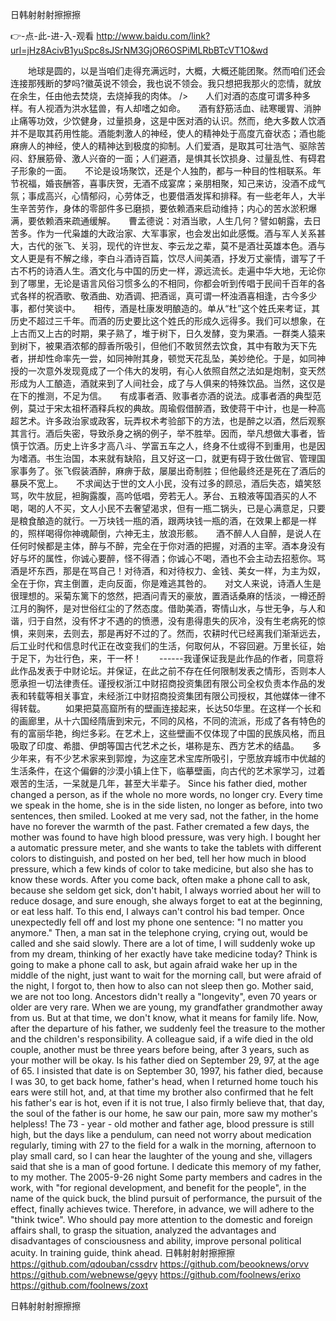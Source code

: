 
日韩射射射擦擦擦




👉-点-此-进-入-观看  http://www.baidu.com/link?url=jHz8AcivB1yuSpc8sJSrNM3GjOR6OSPiMLRbBTcVT1O&wd




　　地球是圆的，以是当咱们走得充满远时，大概，大概还能团聚。然而咱们还会连接那残断的梦吗?徽英说不领会，我也说不领会。我只想把我那火的恋情，就放在余生，任由他去焚烧，去烧掉我的肉体。
/>　　人们对酒的态度可谓多种多样。有人视酒为洪水猛兽，有人却嗜之如命。　　酒有舒筋活血、祛寒暖胃、消肿止痛等功效，少饮健身，过量损身，这是中医对酒的认识。然而，绝大多数人饮酒并不是取其药用性能。酒能刺激人的神经，使人的精神处于高度亢奋状态；酒也能麻痹人的神经，使人的精神达到极度的抑制。人们爱酒，是取其可壮浩气、驱除苦闷、舒展筋骨、激人兴奋的一面；人们避酒，是惧其长饮损身、过量乱性、有碍君子形象的一面。　　不论是设场聚饮，还是个人独酌，都与一种目的性相联系。年节祝福，婚丧酬答，喜事庆贺，无酒不成宴席；亲朋相聚，知己来访，没酒不成气氛；事成高兴，心情郁闷，心劳体乏，也要借酒发挥和排释。有一些老年人，大半生辛苦劳作，身体的零部件多已磨损，要依赖酒来启动维持；内心的苦水淤积爆满，要依赖酒来疏通缓解。　　曹孟德说：对酒当歌，人生几何？譬如朝露，去日苦多。作为一代枭雄的大政治家、大军事家，也会发出如此感慨。酒与军人关系甚大，古代的张飞、关羽，现代的许世友、李云龙之辈，莫不是酒壮英雄本色。酒与文人更是有不解之缘，李白斗酒诗百篇，饮尽人间美酒，抒发万丈豪情，谱写了千古不朽的诗酒人生。酒文化与中国的历史一样，源远流长。走遍中华大地，无论你到了哪里，无论是语言风俗习惯多么的不相同，你都会听到传唱于民间千百年的各式各样的祝酒歌、敬酒曲、劝酒调、把酒谣，真可谓一杯浊酒喜相逢，古今多少事，都付笑谈中。　　相传，酒是杜康发明酿造的。单从“杜”这个姓氏来考证，其历史不超过三千年。而酒的历史要比这个姓氏的形成久远得多。我们可以想象，在上古而又上古的时期，果子熟了，堆于树下，日久发酵，变为果酒。一群类人猿来到树下，被果酒浓郁的醇香所吸引，但他们不敢贸然去饮食，其中有敢为天下先者，拼却性命率先一尝，如同神附其身，顿觉天花乱坠，美妙绝伦。于是，如同神授的一次意外发现竟成了一个伟大的发明，有心人依照自然之法如是炮制，变天然形成为人工酿造，酒就来到了人间社会，成了与人俱来的特殊饮品。当然，这仅是在下的推测，不足为信。　　有成事者酒、败事者亦酒的说法。成事者酒的典型范例，莫过于宋太祖杯酒释兵权的典故。周瑜假借醉酒，致使蒋干中计，也是一种高超艺术。许多政治家或政客，玩弄权术考验部下的方法，也是醉之以酒，然后观察其言行。酒后失密，导致杀身之祸的例子，举不胜举。因而，举凡想做大事者，皆慎于饮酒。历史上许多才高八斗、学富五车之人，终身不仕或得不到重用，也是因为嗜酒。书生治国，本来就有缺陷，且又好这一口，就更有碍于致仕做官、管理国家事务了。张飞假装酒醉，麻痹于敌，屡屡出奇制胜；但他最终还是死在了酒后的暴戾不宽上。　　不求闻达于世的文人小民，没有过多的顾忌，酒后失态，嬉笑怒骂，吹牛放屁，袒胸露腹，高吟低唱，旁若无人。茅台、五粮液等国酒买的人不喝，喝的人不买，文人小民不去奢望渴求，但有一瓶二锅头，已是心满意足，只要是粮食酿造的就行。一万块钱一瓶的酒，跟两块钱一瓶的酒，在效果上都是一样的，照样喝得你神魂颠倒，六神无主，放浪形骸。　　酒不醉人人自醉，是说人在任何时候都是主体，醉与不醉，完全在于你对酒的把握，对酒的主宰。酒本身没有好与坏的属性，你诚心要醉，怪不得酒；你诚心不喝，酒也不会主动去招惹你。骂酒是坏东西，那是在骂自己！对待酒，和对待权力、金钱、美女一样，为主为奴，全在于你，宾主倒置，走向反面，你是难逃其咎的。　　对文人来说，诗酒人生是很理想的。采菊东篱下的悠然，把酒问青天的豪放，置酒话桑麻的恬淡，一樽还酹江月的胸怀，是对世俗红尘的了然态度。借助美酒，寄情山水，与世无争，与人和谐，归于自然，没有怀才不遇的的愤懑，没有患得患失的灰冷，没有生老病死的惊惧，来则来，去则去，那是再好不过的了。然而，农耕时代已经离我们渐渐远去，后工业时代和信息时代正在改变我们的生活，何取何从，不容回避。万里长征，始于足下，为壮行色，来，干一杯！　　------我谨保证我是此作品的作者，同意将此作品发表于中财论坛。并保证，在此之前不存在任何限制发表之情形，否则本人愿承担一切法律责任。谨授权浙江中财招商投资集团有限公司全权负责本作品的发表和转载等相关事宜，未经浙江中财招商投资集团有限公司授权，其他媒体一律不得转载。
　　如果把莫高窟所有的壁画连接起来，长达50华里。在这样一个长和的画廊里，从十六国经隋唐到宋元，不同的风格，不同的流派，形成了各有特色的有的富丽华艳，绚烂多彩。在艺术上，这些壁画不仅体现了中国的民族风格，而且吸取了印度、希腊、伊朗等国古代艺术之长，堪称是东、西方艺术的结晶。　　多少年来，有不少艺术家来到郭煌，为这座艺术宝库所吸引，宁愿放弃城市中优越的生活条件，在这个偏僻的沙漠小镇上住下，临摹壁画，向古代的艺术家学习，过着艰苦的生活，一呆就是几年，甚至大半辈子。
Since his father died, mother changed a person, as if the whole no more words, no longer cry.
Every time we speak in the home, she is in the side listen, no longer as before, into two sentences, then smiled.
Looked at me very sad, not the father, in the home have no forever the warmth of the past.
Father cremated a few days, the mother was found to have high blood pressure, was very high.
I bought her a automatic pressure meter, and she wants to take the tablets with different colors to distinguish, and posted on her bed, tell her how much in blood pressure, which a few kinds of color to take medicine, but also she has to know these words.
After you come back, often make a phone call to ask, because she seldom get sick, don't habit, I always worried about her will to reduce dosage, and sure enough, she always forget to eat at the beginning, or eat less half.
To this end, I always can't control his bad temper.
Once unexpectedly fell off and lost my phone one sentence: "I no matter you anymore."
Then, a man sat in the telephone crying, crying out, would be called and she said slowly.
There are a lot of time, I will suddenly woke up from my dream, thinking of her exactly have take medicine today?
Think is going to make a phone call to ask, but again afraid wake her up in the middle of the night, just want to wait for the morning call, but were afraid of the night, I forgot to, then how to also can not sleep then go.
Mother said, we are not too long.
Ancestors didn't really a "longevity", even 70 years or older are very rare.
When we are young, my grandfather grandmother away from us.
But at that time, we don't know, what it means for family life.
Now, after the departure of his father, we suddenly feel the treasure to the mother and the children's responsibility.
A colleague said, if a wife died in the old couple, another must be three years before being, after 3 years, such as your mother will be okay.
Is his father died on September 29, 97, at the age of 65.
I insisted that date is on September 30, 1997, his father died, because I was 30, to get back home, father's head, when I returned home touch his ears were still hot, and, at that time my brother also confirmed that he felt his father's ear is hot, even if it is not true, I also firmly believe that, that day, the soul of the father is our home, he saw our pain, more saw my mother's helpless!
The 73 - year - old mother and father age, blood pressure is still high, but the days like a pendulum, can need not worry about medication regularly, timing with 27 to the field for a walk in the morning, afternoon to play small card, so I can hear the laughter of the young and she, villagers said that she is a man of good fortune.
I dedicate this memory of my father, to my mother.
The 2005-9-26 night
Some party members and cadres in the work, with "for regional development, and benefit for the people", in the name of the quick buck, the blind pursuit of performance, the pursuit of the effect, finally achieves twice.
Therefore, in advance, we will adhere to the "think twice".
Who should pay more attention to the domestic and foreign affairs shall, to grasp the situation, analyzed the advantages and disadvantages of consciousness and ability, improve personal political acuity.
In training guide, think ahead.
日韩射射射擦擦擦 https://github.com/qdouban/cssdrv
https://github.com/beooknews/orvv
https://github.com/webnewse/geyy
https://github.com/foolnews/erixo
https://github.com/foolnews/zoxt





日韩射射射擦擦擦

